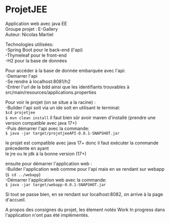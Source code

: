 # ProjetJEE
Application web avec java EE  
Groupe projet : E-Gallery  
Auteur: Nicolas Martiel  
  
Technologies utilisées:  
-Spring Boot pour le back-end (l'api)   
-Thymeleaf pour le front-end  
-H2 pour la base de données  
  
Pour accéder à la base de donnée embarquée avec l'api:   
-Demarrer l'api  
-Se rendre à localhost:8081/h2  
-Entrer l'url de la bdd ainsi que les identifiants trouvables à src/main/resources/applications.properties  
  
Pour voir le projet (on se situe a la racine) :  
-Builder l'api soit via un ide soit en utilisant le terminal:  
`$cd projetjee`  
`$ mvn clean install` il faut bien sûr avoir maven d'installé (prendre une version compatible avec java 17+)  
-Puis démarrer l'api avec la commande:  
`$ java -jar target/projetjeeAPI-0.0.1-SNAPSHOT.jar`  
  
le projet est compatible avec java 17+ donc il faut exécuter la commande précedente en ayant  
le jre ou le jdk à la bonne version (17+)  
  
ensuite  pour démarrer l'application web :  
-Builder l'application web comme pour l'api mais en se rendant sur webapp (`$ cd ../webapp`)  
-Démarrer l'application web avec la commande:  
`$ java -jar target/webapp-0.0.1-SNAPSHOT.jar`  
  
Si tout se passe bien, en se rendant sur localhost:8082, on arrive à la page d'accueil.  
  
A propos des consignes du projet, les élement notés Work In progress dans l'application n'ont pas été implémentés.  
